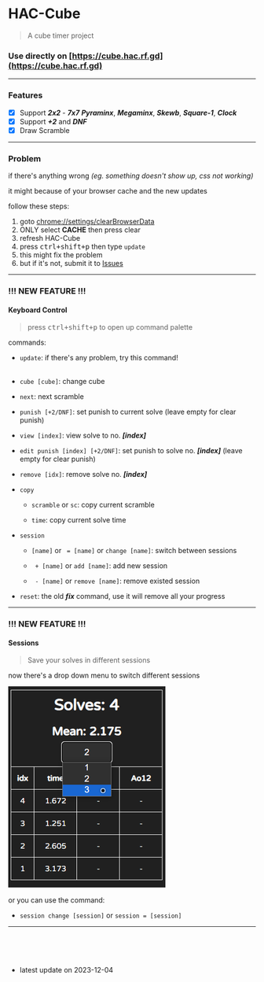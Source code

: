 # HAC-Cube
> A cube timer project

### Use directly on [https://cube.hac.rf.gd](https://cube.hac.rf.gd)

---

### Features
- [x] Support _**2x2**_ - _**7x7**_ _**Pyraminx**_, _**Megaminx**_, _**Skewb**_, _**Square-1**_, _**Clock**_
- [x] Support _**\+2**_ and _**DNF**_
- [x] Draw Scramble

---

### Problem
if there's anything wrong
*(eg. something doesn't show up, css not working)*

it might because of your browser cache and the new updates

follow these steps: 
1. goto [chrome://settings/clearBrowserData](chrome://settings/clearBrowserData)
1. ONLY select **CACHE** then press clear
1. refresh HAC-Cube
1. press <kbd>ctrl+shift+p</kbd> then type `update`
1. this might fix the problem
1. but if it's not, submit it to [Issues](https://github.com/GhostShadow0316/HAC-Cube/issues)

---

### !!! NEW FEATURE !!!
#### Keyboard Control
> press <kbd>ctrl+shift+p</kbd> to open up command palette

commands:
- `update`: if there's any problem, try this command!
<br><br>

- `cube [cube]`: change cube

- `next`: next scramble

- `punish [+2/DNF]`: set punish to current solve (leave empty for clear punish)

- `view [index]`: view solve to no. _**[index]**_

- `edit punish [index] [+2/DNF]`: set punish to solve no. _**[index]**_ (leave empty for clear punish)

- `remove [idx]`: remove solve no. _**[index]**_

- `copy`
    - `scramble` or `sc`: copy current scramble

    - `time`: copy current solve time

- `session`
    - `[name]` or ` = [name]` or `change [name]`: switch between sessions
    
    - ` + [name]` or `add [name]`: add new session
    
    - ` - [name]` or `remove [name]`: remove existed session

- `reset`: the old _**fix**_ command, use it will remove all your progress

---

### !!! NEW FEATURE !!!
#### Sessions
> Save your solves in different sessions

now there's a drop down menu to switch different sessions

![drop down menu](static/screeenshots/drop-down.png)

or you can use the command:
- `session change [session]` or `session = [session]`

---

<br><br><br>

- latest update on 2023-12-04
